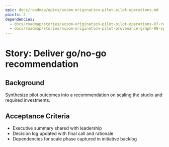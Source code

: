 ```yaml
---
epic: docs/roadmap/epics/axiom-origination-pilot-pilot-operations.md
points: 2
dependencies:
  - docs/roadmap/stories/axiom-origination-pilot-pilot-operations-07-retrospective.md
  - docs/roadmap/stories/axiom-origination-pilot-provenance-graph-08-operational-handoff.md
---
```

# Story: Deliver go/no-go recommendation

## Background
Synthesize pilot outcomes into a recommendation on scaling the studio and required investments.

## Acceptance Criteria
- Executive summary shared with leadership
- Decision log updated with final call and rationale
- Dependencies for scale phase captured in initiative backlog
